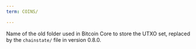 ```yaml
---
term: COINS/

---
```

Name of the old folder used in Bitcoin Core to store the UTXO set, replaced by the `chainstate/` file in version 0.8.0.